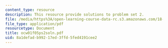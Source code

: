 ```yaml
---
content_type: resource
description: This resource provide solutions to problem set 2.
file: /media/https%3A/open-learning-course-data-rc.s3.amazonaws.com/18-01-single-variable-calculus-fall-2005/8a1defadb99217ed3ffd5fed4191cee2_ocw01f05ps2soln.pdf
file_type: application/pdf
resourcetype: Document
title: ocw01f05ps2soln.pdf
uid: 8a1defad-b992-17ed-3ffd-5fed4191cee2
---
```

